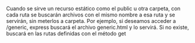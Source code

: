 Cuando se sirve un recurso estático como el public u otra carpeta, con cada ruta se buscarán
archivos con el mismo nombre a esa ruta y se servirán, sin meterlos a carpeta.
Por ejemplo, si deseamos acceder a /generic, express buscará el archivo generic.html y lo servirá.
Si no existe, buscará en las rutas definidas con el método get